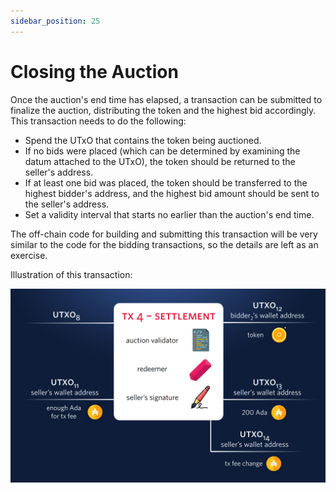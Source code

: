 ```yaml
---
sidebar_position: 25
---
```


# Closing the Auction

Once the auction's end time has elapsed, a transaction can be submitted to finalize the auction, distributing the token and the highest bid accordingly.
This transaction needs to do the following:

- Spend the UTxO that contains the token being auctioned.
- If no bids were placed (which can be determined by examining the datum attached to the UTxO), the token should be returned to the seller's address.
- If at least one bid was placed, the token should be transferred to the highest bidder's address, and the highest bid amount should be sent to the seller's address.
- Set a validity interval that starts no earlier than the auction's end time.

The off-chain code for building and submitting this transaction will be very similar to the code for the bidding transactions, so the details are left as an exercise.

Illustration of this transaction:

![Settlement](../../../static/img/tx4.png)
